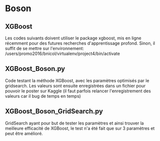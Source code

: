 # Boson

## XGBoost

Les codes suivants doivent utiliser le package xgboost, mis en ligne récemment pour des futures recherches d'apprentissage profond. Sinon, il suffit de se mettre sur l'environnement: /users/promo2016/bnicol/virtualenv/project4/bin/activate

## XGBoost_Boson.py

Code testant la méthode XGBoost, avec les paramètres optimisés par le gridsearch.
Les valeurs sont ensuite enregistrées dans un fichier pour pouvoir le poster sur Kaggle (il faut parfois relancer l'enregistrement des valeurs car il bug de temps en temps)

## XGBoost_Boson_GridSearch.py

GridSearch ayant pour but de tester les paramètres et ainsi trouver la meilleure efficacité de XGBoost, le test n'a été fait que sur 3 paramètres et peut être amélioré.
